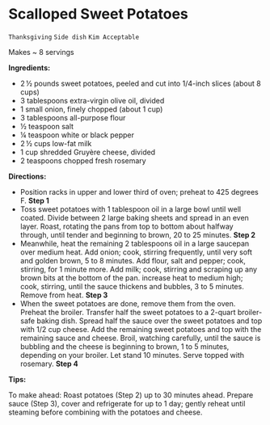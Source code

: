 # Scalloped Sweet Potatoes

`Thanksgiving` `Side dish` `Kim Acceptable`

Makes ~ 8 servings

**Ingredients:**

- 2 ½ pounds sweet potatoes, peeled and cut into 1/4-inch slices (about 8 cups) 
- 3 tablespoons extra-virgin olive oil, divided 
- 1 small onion, finely chopped (about 1 cup) 
- 3 tablespoons all-purpose flour 
- ½ teaspoon salt 
- ¼ teaspoon white or black pepper 
- 2 ½ cups low-fat milk 
- 1 cup shredded Gruyère cheese, divided 
- 2 teaspoons chopped fresh rosemary

**Directions:**

- Position racks in upper and lower third of oven; preheat to 425 degrees F.
    **Step 1**
- Toss sweet potatoes with 1 tablespoon oil in a large bowl until well coated. Divide between 2 large baking sheets and spread in an even layer. Roast, rotating the pans from top to bottom about halfway through, until tender and beginning to brown, 20 to 25 minutes.
    **Step 2**
- Meanwhile, heat the remaining 2 tablespoons oil in a large saucepan over medium heat. Add onion; cook, stirring frequently, until very soft and golden brown, 5 to 8 minutes. Add flour, salt and pepper; cook, stirring, for 1 minute more. Add milk; cook, stirring and scraping up any brown bits at the bottom of the pan. increase heat to medium high; cook, stirring, until the sauce thickens and bubbles, 3 to 5 minutes. Remove from heat.
    **Step 3**
- When the sweet potatoes are done, remove them from the oven. Preheat the broiler. Transfer half the sweet potatoes to a 2-quart broiler-safe baking dish. Spread half the sauce over the sweet potatoes and top with 1/2 cup cheese. Add the remaining sweet potatoes and top with the remaining sauce and cheese. Broil, watching carefully, until the sauce is bubbling and the cheese is beginning to brown, 1 to 5 minutes, depending on your broiler. Let stand 10 minutes. Serve topped with rosemary.
    **Step 4**

**Tips:**

To make ahead: Roast potatoes (Step 2) up to 30 minutes ahead. Prepare sauce (Step 3), cover and refrigerate for up to 1 day; gently reheat until steaming before combining with the potatoes and cheese.

